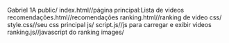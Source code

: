 Gabriel 1A
public/
index.html//página principal:Lista de videos 
recomendações.html//recomendações
ranking.html//ranking de video
css/
style.css//seu css principal
js/
script.js//js para carregar e exibir videos
ranking.js//javascript do ranking
images/



















































